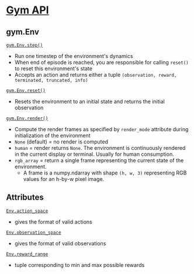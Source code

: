 # [Gym API](https://www.gymlibrary.dev/api/core/#core)

## gym.Env

[`gym.Env.step()`](https://www.gymlibrary.dev/api/core/#gym.Env.step)

- Run one timestep of the environment's dynamics
- When end of episode is reached, you are responsible for calling `reset()` to reset this environment's state
- Accepts an action and returns either a tuple `(observation, reward, terminated, truncated, info)`

[`gym.Env.reset()`](https://www.gymlibrary.dev/api/core/#gym.Env.reset)

- Resets the environment to an initial state and returns the initial observation

[`gym.Env.render()`](https://www.gymlibrary.dev/api/core/#gym.Env.render)

- Compute the render frames as specified by `render_mode` attribute during initialization of the environment
- `None` (default) = no render is computed
- `human` = render returns `None`. The environment is continuously rendered in the current display or terminal. Usually for human consumption.
- `rgb_array` = return a single frame representing the current state of the environment. 
  - A frame is a numpy.ndarray with shape `(h, w, 3)` representing RGB values for an h-by-w pixel image.

## Attributes

[`Env.action_space`](https://www.gymlibrary.dev/api/core/#gym.Env.action_space)

- gives the format of valid actions

[`Env.observation_space`](https://www.gymlibrary.dev/api/core/#gym.Env.observation_space)

- gives the format of valid observations

[`Env.reward_range`](https://www.gymlibrary.dev/api/core/#gym.Env.reward_range)

- tuple corresponding to min and max possible rewards